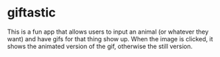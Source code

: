 # giftastic
This is a fun app that allows users to input an animal (or whatever they want) and have gifs for that thing show up. When the image is clicked, it shows the animated version of the gif, otherwise the still version. 